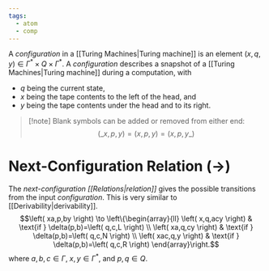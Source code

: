 ```yaml
---
tags:
  - atom
  - comp
---
```

A *configuration* in a [[Turing Machines|Turing machine]] is an element $\left( x,q,y \right) \in \Gamma^* \times Q \times \Gamma^*$. A *configuration* describes a snapshot of a [[Turing Machines|Turing machine]] during a computation, with
- $q$ being the current state,
- $x$ being the tape contents to the left of the head, and
- $y$ being the tape contents under the head and to its right.

>[!note] Blank symbols can be added or removed from either end:$$\left( \_{x,p,y} \right) = \left( x,p,y \right) = \left( x,p,y\_{} \right)$$
# Next-Configuration Relation ($\to$)
The *next-configuration [[Relations|relation]]* gives the possible transitions from the input *configuration*. This is very similar to [[Derivability|derivability]].
$$\left( xa,p,by \right) \to \left\{\begin{array}{ll}
	\left( x,q,acy \right) & \text{if } \delta(p,b)=\left( q,c,L \right) \\
	\left( xa,q,cy \right) & \text{if } \delta(p,b)=\left( q,c,N \right) \\
	\left( xac,q,y \right) & \text{if } \delta(p,b)=\left( q,c,R \right)
\end{array}\right.$$
where $a,b,c \in \Gamma$, $x,y \in \Gamma^*$, and $p,q \in Q$.